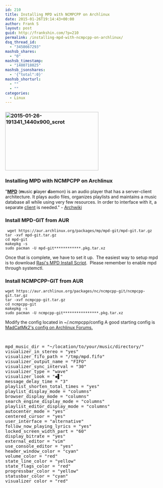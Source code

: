 ```yaml
---
id: 210
title: Installing MPD with NCMPCPP on Archlinux
date: 2015-01-26T19:14:43+00:00
author: Frank S
layout: post
guid: http://frankshin.com/?p=210
permalink: /installing-mpd-with-ncmpcpp-on-archlinux/
dsq_thread_id:
  - "3458667293"
mashsb_shares:
  - "0"
mashsb_timestamp:
  - "1480718025"
mashsb_jsonshares:
  - '{"total":0}'
mashsb_shorturl:
  - ""
  - ""
categories:
  - Linux
---
```

<h3><a href="http://frankshin.com/wp-content/uploads/2015/01/2015-01-26-191341_1440x900_scrot.png"><img class=" size-medium wp-image-217 aligncenter" src="http://frankshin.com/wp-content/uploads/2015/01/2015-01-26-191341_1440x900_scrot-300x188.png" alt="2015-01-26-191341_1440x900_scrot" width="300" height="188" /></a></h3>
<h3>Installing MPD with NCMPCPP on Archlinux</h3>
"<b><a class="external text" href="http://www.musicpd.org/" rel="nofollow">MPD</a></b> (<b>m</b>usic <b>p</b>layer <b>d</b>aemon) is an audio player that has a server-client architecture. It plays audio files, organizes playlists and maintains a music database all while using very few resources. In order to interface with it, a separate <a href="https://wiki.archlinux.org/index.php/Music_Player_Daemon#Clients">client</a> is needed." - <a href="https://wiki.archlinux.org/index.php/Music_Player_Daemon">Archwiki</a>
<h3>Install MPD-GIT from AUR</h3>
<pre><code> wget https://aur.archlinux.org/packages/mp/mpd-git/mpd-git.tar.gz
tar -xvf mpd-git.tar.gz
cd mpd-git
makepkg -s
sudo pacman -U mpd-git************.pkg.tar.xz</code></pre>
Once that is complete, we have to set it up.  The easiest way to setup mpd is to download <a href="https://wiki.archlinux.org/index.php/Music_Player_Daemon#Scripted_configuration">Rasi's MPD Install Script</a>.  Please remember to enable mpd through systemctl.
<h3>Install NCMPCPP-GIT from AUR</h3>
<pre><code>wget https://aur.archlinux.org/packages/nc/ncmpcpp-git/ncmpcpp-git.tar.gz
tar -xvf ncmpcpp-git.tar.gz
cd ncmpcpp-git
makepkg -s
sudo pacman -U ncmpcpp-git****************.pkg.tar.xz</code></pre>
Modify the config located in ~/.ncmpcpp/config
A good starting config is <a href="https://bbs.archlinux.org/viewtopic.php?pid=1113439#p1113439">MadCatMk2's config on Archlinux Forums.</a>

&nbsp;
<pre>mpd_music_dir = "~/location/to/your/music/directory/"
visualizer_in_stereo = "yes"
visualizer_fifo_path = "/tmp/mpd.fifo"
visualizer_output_name = "FIFO"
visualizer_sync_interval = "30"
visualizer_type = "wave"
visualizer_look = "◆▋"
message_delay_time = "3"
playlist_shorten_total_times = "yes"
playlist_display_mode = "columns"
browser_display_mode = "columns"
search_engine_display_mode = "columns"
playlist_editor_display_mode = "columns"
autocenter_mode = "yes"
centered_cursor = "yes"
user_interface = "alternative"
follow_now_playing_lyrics = "yes"
locked_screen_width_part = "60"
display_bitrate = "yes"
external_editor = "vim"
use_console_editor = "yes"
header_window_color = "cyan"
volume_color = "red"
state_line_color = "yellow"
state_flags_color = "red"
progressbar_color = "yellow"
statusbar_color = "cyan"
visualizer_color = "red"</pre>
&nbsp;

&nbsp;
